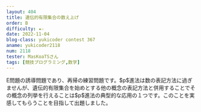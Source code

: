 ```yaml
---
layout: 404
title: 遺伝的有限集合の数え上げ
order: B
difficulty: ★☆
date: 2022-11-04
blog-class: yukicoder contest 367
aname: yukicoder2118
num: 2118
tester: MasKoaTSさん
tags: [競技プログラミング,数学]
---
```


<p>
E問題の誘導問題であり、再帰の練習問題です。$p$進法は数の表記方法に過ぎませんが、遺伝的有限集合を始めとする他の概念の表記方法と併用することでその概念の列挙を行えることは$p$進法の典型的な応用の１つです。このことを実感してもらうことを目指して出題しました。
</p>
